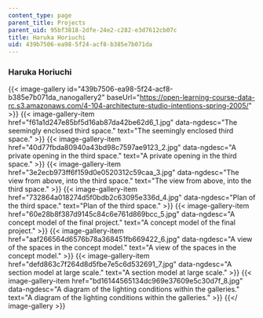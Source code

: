 ```yaml
---
content_type: page
parent_title: Projects
parent_uid: 95bf3818-2dfe-24e2-c282-e3d7612cb07c
title: Haruka Horiuchi
uid: 439b7506-ea98-5f24-acf8-b385e7b071da
---
```


### Haruka Horiuchi
{{< image-gallery id="439b7506-ea98-5f24-acf8-b385e7b071da_nanogallery2" baseUrl="https://open-learning-course-data-rc.s3.amazonaws.com/4-104-architecture-studio-intentions-spring-2005/" >}}
{{< image-gallery-item href="f61a1d247e85bf5d16ab87da42be62d6_1.jpg" data-ngdesc="The seemingly enclosed third space." text="The seemingly enclosed third space." >}}
{{< image-gallery-item href="40d77fbda80940a43bd98c7597ae9123_2.jpg" data-ngdesc="A private opening in the third space." text="A private opening in the third space." >}}
{{< image-gallery-item href="3e2ecb973ff6f159d0e0520312c59caa_3.jpg" data-ngdesc="The view from above, into the third space." text="The view from above, into the third space." >}}
{{< image-gallery-item href="732864a018274d5f0bdb2c63095e336d_4.jpg" data-ngdesc="Plan of the third space." text="Plan of the third space." >}}
{{< image-gallery-item href="60e28b8f387d9145c84c6e761d869bcc_5.jpg" data-ngdesc="A concept model of the final project." text="A concept model of the final project." >}}
{{< image-gallery-item href="aaf266564d6576b78a368451fb669422_6.jpg" data-ngdesc="A view of the spaces in the concept model." text="A view of the spaces in the concept model." >}}
{{< image-gallery-item href="defd863c7f264d8d5fbe7e5c6d532691_7.jpg" data-ngdesc="A section model at large scale." text="A section model at large scale." >}}
{{< image-gallery-item href="bd16144565134dc969e37609e5c30d7f_8.jpg" data-ngdesc="A diagram of the lighting conditions within the galleries." text="A diagram of the lighting conditions within the galleries." >}}
{{</ image-gallery >}}
